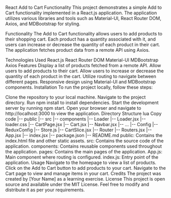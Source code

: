 React Add to Cart Functionality
This project demonstrates a simple Add to Cart functionality implemented in a React.js application. The application utilizes various libraries and tools such as Material-UI, React Router DOM, Axios, and MDBootstrap for styling.

Functionality
The Add to Cart functionality allows users to add products to their shopping cart. Each product has a quantity associated with it, and users can increase or decrease the quantity of each product in their cart. The application fetches product data from a remote API using Axios.

Technologies Used
React.js
React Router DOM
Material-UI
MDBootstrap
Axios
Features
Display a list of products fetched from a remote API.
Allow users to add products to their cart.
Allow users to increase or decrease the quantity of each product in the cart.
Utilize routing to navigate between different pages.
Responsive design using Material-UI and MDBootstrap components.
Installation
To run the project locally, follow these steps:

Clone the repository to your local machine.
Navigate to the project directory.
Run npm install to install dependencies.
Start the development server by running npm start.
Open your browser and navigate to http://localhost:3000 to view the application.
Directory Structure
lua
Copy code
|-- public
|-- src
    |-- components
        |-- Loader
                |-- Loader.jsx
                |-- loader.css
        |-- CartPage.jsx
        |-- Cart.jsx
        |-- Navbar.jsx
        |-- ...
|-- Config
    |-- ReduxConfig
            |-- Store.js
            |-- CartSlice.jsx
    |-- Router
        |-- Routers.jsx
    |-- App.jsx
    |-- index.jsx
|-- package.json
|-- README.md
public: Contains the index.html file and other static assets.
src: Contains the source code of the application.
components: Contains reusable components used throughout the application.
pages: Contains the main pages of the application.
App.js: Main component where routing is configured.
index.js: Entry point of the application.
Usage
Navigate to the homepage to view a list of products.
Click on the Add to Cart button to add products to your cart.
Navigate to the Cart page to view and manage items in your cart.
Credits
The project was created by [Your Name] as a learning exercise.
License
This project is open source and available under the MIT License. Feel free to modify and distribute it as per your requirements.


